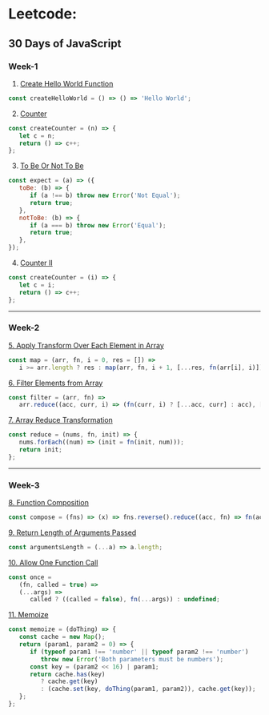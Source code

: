 # Leetcode:

## 30 Days of JavaScript

### Week-1

1. [Create Hello World Function](https://leetcode.com/problems/create-hello-world-function/)

```javascript
const createHelloWorld = () => () => 'Hello World';
```

2. [Counter](https://leetcode.com/problems/counter/)

```javascript
const createCounter = (n) => {
   let c = n;
   return () => c++;
};
```

3. [To Be Or Not To Be](https://leetcode.com/problems/to-be-or-not-to-be/)

```javascript
const expect = (a) => ({
   toBe: (b) => {
      if (a !== b) throw new Error('Not Equal');
      return true;
   },
   notToBe: (b) => {
      if (a === b) throw new Error('Equal');
      return true;
   },
});
```

4. [Counter II](https://leetcode.com/problems/counter-ii/)

```javascript
const createCounter = (i) => {
   let c = i;
   return () => c++;
};
```
---

### Week-2

[5. Apply Transform Over Each Element in Array](https://leetcode.com/problems/apply-transform-over-each-element-in-array/)

```javascript
const map = (arr, fn, i = 0, res = []) =>
   i >= arr.length ? res : map(arr, fn, i + 1, [...res, fn(arr[i], i)]);
```

[6. Filter Elements from Array](https://leetcode.com/problems/filter-elements-from-array/)

```javascript
const filter = (arr, fn) =>
   arr.reduce((acc, curr, i) => (fn(curr, i) ? [...acc, curr] : acc), []);
```

[7. Array Reduce Transformation](https://leetcode.com/problems/array-reduce-transformation/)

```javascript
const reduce = (nums, fn, init) => {
   nums.forEach((num) => (init = fn(init, num)));
   return init;
};
```
---

### Week-3

[8. Function Composition](https://leetcode.com/problems/function-composition/description/)

```javascript
const compose = (fns) => (x) => fns.reverse().reduce((acc, fn) => fn(acc), x);
```

[9. Return Length of Arguments Passed](https://leetcode.com/problems/return-length-of-arguments-passed/description/)

```javascript
const argumentsLength = (...a) => a.length;
```

[10. Allow One Function Call](https://leetcode.com/problems/allow-one-function-call/description/)

```javascript
const once =
   (fn, called = true) =>
   (...args) =>
      called ? ((called = false), fn(...args)) : undefined;
```

[11. Memoize](https://leetcode.com/problems/memoize/description/)

```javascript
const memoize = (doThing) => {
   const cache = new Map();
   return (param1, param2 = 0) => {
      if (typeof param1 !== 'number' || typeof param2 !== 'number')
         throw new Error('Both parameters must be numbers');
      const key = (param2 << 16) | param1;
      return cache.has(key)
         ? cache.get(key)
         : (cache.set(key, doThing(param1, param2)), cache.get(key));
   };
};
```

